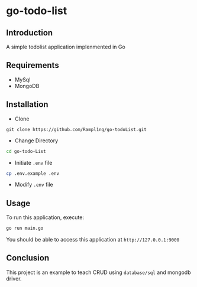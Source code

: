 # go-todo-list

## Introduction

A simple todolist application implenmented in Go

## Requirements

- MySql
- MongoDB

## Installation

- Clone

```
git clone https://github.com/Rampl1ng/go-todoList.git
```

* Change Directory

``` bash
cd go-todo-List
```

- Initiate `.env` file

``` bash
cp .env.example .env
```

- Modify `.env` file

## Usage 

To run this application, execute:

```bash
go run main.go
```

You should be able to access this application at `http://127.0.0.1:9000`

## Conclusion

This project is an example to teach CRUD using `database/sql` and mongodb driver.
